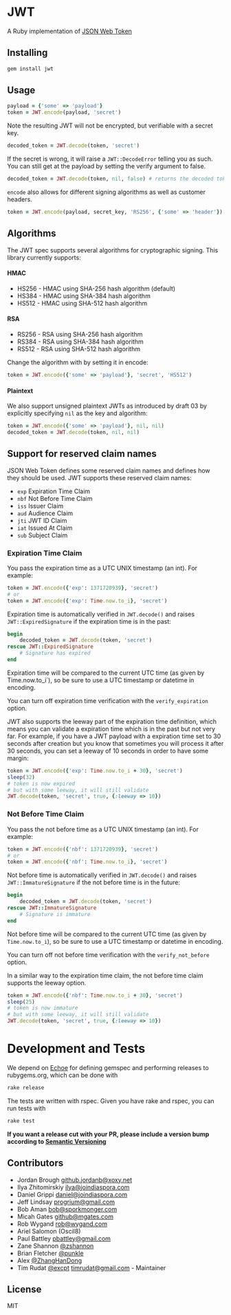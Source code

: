 # JWT
A Ruby implementation of [JSON Web Token](http://self-issued.info/docs/draft-ietf-oauth-json-web-token.html)

## Installing
```bash
gem install jwt
```

## Usage

```ruby
payload = {'some' => 'payload'}
token = JWT.encode(payload, 'secret')
```

Note the resulting JWT will not be encrypted, but verifiable with a secret key.

```ruby
decoded_token = JWT.decode(token, 'secret')
```

If the secret is wrong, it will raise a `JWT::DecodeError` telling you as such. You can still get at the payload by setting the verify argument to false.

```ruby
decoded_token = JWT.decode(token, nil, false) # returns the decoded token, skipped verify process
```

`encode` also allows for different signing algorithms as well as customer headers.

```ruby
token = JWT.encode(payload, secret_key, 'RS256', {'some' => 'header'})
```

## Algorithms

The JWT spec supports several algorithms for cryptographic signing. This library currently supports:

#### HMAC

* HS256	- HMAC using SHA-256 hash algorithm (default)
* HS384	- HMAC using SHA-384 hash algorithm
* HS512 - HMAC using SHA-512 hash algorithm

#### RSA

* RS256 - RSA using SHA-256 hash algorithm
* RS384 - RSA using SHA-384 hash algorithm
* RS512 - RSA using SHA-512 hash algorithm

Change the algorithm with by setting it in encode:

```ruby
token = JWT.encode({'some' => 'payload'}, 'secret', 'HS512')
```

#### Plaintext

We also support unsigned plaintext JWTs as introduced by draft 03 by explicitly specifying `nil` as the key and algorithm:

```ruby
token = JWT.encode({'some' => 'payload'}, nil, nil)
decoded_token = JWT.decode(token, nil, nil)
```

## Support for reserved claim names
JSON Web Token defines some reserved claim names and defines how they should be used. JWT supports these reserved claim names:

 - `exp` Expiration Time Claim
 - `nbf` Not Before Time Claim
 - `iss` Issuer Claim
 - `aud` Audience Claim
 - `jti` JWT ID Claim
 - `iat` Issued At Claim
 - `sub` Subject Claim

### Expiration Time Claim

You pass the expiration time as a UTC UNIX timestamp (an int). For example:

```ruby
token = JWT.encode({'exp': 1371720939}, 'secret')
# or
token = JWT.encode({'exp': Time.now.to_i}, 'secret')
```

Expiration time is automatically verified in `JWT.decode()` and raises `JWT::ExpiredSignature` if the expiration time is in the past:

```ruby
begin
    decoded_token = JWT.decode(token, 'secret')
rescue JWT::ExpiredSignature
    # Signature has expired
end
```

Expiration time will be compared to the current UTC time (as given by Time.now.to_i`), so be sure to use a UTC timestamp or datetime in encoding.

You can turn off expiration time verification with the `verify_expiration` option.

JWT also supports the leeway part of the expiration time definition, which means you can validate a expiration time which is in the past but not very far. For example, if you have a JWT payload with a expiration time set to 30 seconds after creation but you know that sometimes you will process it after 30 seconds, you can set a leeway of 10 seconds in order to have some margin:

```ruby
token = JWT.encode({'exp': Time.now.to_i + 30}, 'secret')
sleep(32)
# token is now expired
# but with some leeway, it will still validate
JWT.decode(token, 'secret', true, {:leeway => 10})
```

### Not Before Time Claim

You pass the not before time as a UTC UNIX timestamp (an int). For example:
```ruby
token = JWT.encode({'nbf': 1371720939}, 'secret')
# or
token = JWT.encode({'nbf': Time.now.to_i}, 'secret')
```

Not before time is automatically verified in `JWT.decode()` and raises `JWT::ImmatureSignature` if the not before time is in the future:

```ruby
begin
    decoded_token = JWT.decode(token, 'secret')
rescue JWT::ImmatureSignature
    # Signature is immature
end
```

Not before time will be compared to the current UTC time (as given by `Time.now.to_i`), so be sure to use a UTC timestamp or datetime in encoding.

You can turn off not before time verification with the `verify_not_before` option.

In a similar way to the expiration time claim, the not before time claim supports the leeway option.

```ruby
token = JWT.encode({'nbf': Time.now.to_i + 30}, 'secret')
sleep(25)
# token is now immature
# but with some leeway, it will still validate
JWT.decode(token, 'secret', true, {:leeway => 10})
```

# Development and Tests

We depend on [Echoe](http://rubygems.org/gems/echoe) for defining gemspec and performing releases to rubygems.org, which can be done with

```bash
rake release
```

The tests are written with rspec. Given you have rake and rspec, you can run tests with

```bash
rake test
```

**If you want a release cut with your PR, please include a version bump according to [Semantic Versioning](http://semver.org/)**

## Contributors

 * Jordan Brough <github.jordanb@xoxy.net>
 * Ilya Zhitomirskiy <ilya@joindiaspora.com>
 * Daniel Grippi <daniel@joindiaspora.com>
 * Jeff Lindsay <progrium@gmail.com>
 * Bob Aman <bob@sporkmonger.com>
 * Micah Gates <github@mgates.com>
 * Rob Wygand <rob@wygand.com>
 * Ariel Salomon (Oscil8)
 * Paul Battley <pbattley@gmail.com>
 * Zane Shannon [@zshannon](https://github.com/zshannon)
 * Brian Fletcher [@punkle](https://github.com/punkle)
 * Alex [@ZhangHanDong](https://github.com/ZhangHanDong)
 * Tim Rudat [@excpt](https://github.com/excpt) <timrudat@gmail.com> - Maintainer

## License

MIT